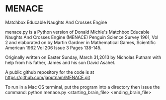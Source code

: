 MENACE
======

Matchbox Educable Naughts And Crosses Engine

menace.py is a Python version of Donald Michie's Matchbox Educable Naughts And Crosses Engine (MENACE)
Penguin Science Survey 1961, Vol 2 and elaborated on by Martin Gardner in Mathematical Games,
Scientific American 1962 Vol 206 Issue 3 Pages 138-145.

Originally written on Easter Sunday, March 31,2013 by Nicholas Putnam
with help from his father, James and his son David Asahel.

A public github repository for the code is at https://github.com/japutnam/MENACE.git

To run in a Mac OS terminal, put the program into a directory then issue the command:
python menace.py <starting_brain_file> <ending_brain_file>
